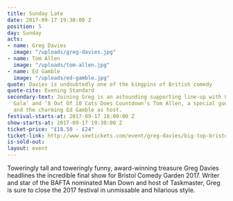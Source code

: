 ```yaml
---
title: Sunday Late
date: 2017-09-17 19:30:00 Z
position: 5
day: Sunday
acts:
- name: Greg Davies
  image: "/uploads/greg-davies.jpg"
- name: Tom Allen
  image: "/uploads/tom-allen.jpg"
- name: Ed Gamble
  image: "/uploads/ed-gamble.jpg"
quote: Davies is undoubtedly one of the kingpins of British comedy
quote-cite: Evening Standard
secondary-text: Joining Greg is an astounding supporting line-up with C4’s ‘Comedy
  Gala’ and ‘8 Out Of 10 Cats Does Countdown’s Tom Allen, a special guest to be announced
  and the charming Ed Gamble as host.
festival-starts-at: 2017-09-17 18:00:00 Z
show-starts-at: 2017-09-17 19:30:00 Z
ticket-price: "£18.50 - £24"
ticket-link: http://www.seetickets.com/event/greg-davies/big-top-bristol-comedy-garden/1079404/
is-sold-out: 
layout: event
---
```


Toweringly tall and toweringly funny, award-winning treasure Greg Davies headlines the incredible final show for Bristol Comedy Garden 2017. Writer and star of the BAFTA nominated Man Down and host of Taskmaster, Greg is sure to close the 2017 festival in unmissable and hilarious style.
